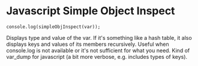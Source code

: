 Javascript Simple Object Inspect
==================================

	console.log(simpleObjInspect(var));
	
Displays type and value of the var. If it's something like a hash table, it also displays keys and values of its members recursively.
Useful when console.log is not available or it's not sufficient for what you need. Kind of var_dump for javascript (a bit more verbose, e.g. includes types of keys).